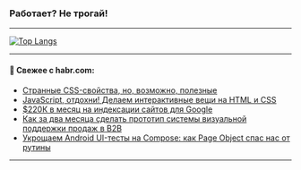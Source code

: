 ### Работает? Не трогай!

---
<!--
#### 🛠️ Technical stack:

![Java](https://img.shields.io/badge/Java-informational?logo=Oracle&style=flat&logoColor=white&color=FF4500)
![Kotlin](https://img.shields.io/badge/Kotlin-informational?logo=Kotlin&style=flat&logoColor=white&color=774D97)
![TS](https://img.shields.io/badge/TypeScript-informational?logo=typeScript&style=flat&logoColor=black&color=017acc)
![Python](https://img.shields.io/badge/Python-informational?logo=Python&style=flat&logoColor=black&color=ffdd54) <br>
![Spring](https://img.shields.io/badge/Spring-informational?logo=Spring&style=flat&logoColor=white&color=6DB33F) 
![SpringBoot](https://img.shields.io/badge/SpringBoot-informational?logo=SpringBoot&style=flat&logoColor=white&color=6DB33F)
![Nest](https://img.shields.io/badge/NestJS-informational?logo=NestJS&style=flat&logoColor=white&color=E0234E) 
![NodeJS](https://img.shields.io/badge/NodeJS-informational?logo=node.js&style=flat&logoColor=white&color=70A760)<br>
![PostgreSQL](https://img.shields.io/badge/PostgreSQL-informational?logo=PostgreSQL&style=flat&logoColor=white&color=DAA520)
![MongoDB](https://img.shields.io/badge/MongoDB-informational?logo=MongoDB&style=flat&logoColor=white&color=870000)
![Apache](https://img.shields.io/badge/Apache-informational?logo=apache&style=flat&logoColor=white&color=f74e28)

___ 
-->

<!--- #### 🛠️ : --->

[![Top Langs](https://github-readme-stats-82jvfl3w3-advtsettinggmailcoms-projects.vercel.app/api/top-langs/?username=zloylis&langs_count=10&hide_title=true&title_color=e6edf3&size_weight=0.5&count_weight=0.5&layout=compact&hide_progress=true&hide_border=true&theme=dracula&hide=css,makefile,cmake)](https://github.com/zloylis)

<!---


####  :octocat:&nbsp;&nbsp; Статистика:

![GitHub stats](https://github-readme-stats-u2qms2cxw-advtsettinggmailcoms-projects.vercel.app/api?username=zloylis&show_icons=true&hide_border=true&theme=dracula&title_color=e6edf3&include_all_commits=true&count_private=true&hide_rank=false&hide_title=true&rank_icon=github)
-->
---

#### 💬 Свежее с habr.com:

<!-- BLOG-POST-LIST:START -->
- [Странные CSS-свойства, но, возможно, полезные](https://habr.com/ru/companies/ruvds/articles/950476/?utm_source=habrahabr&utm_medium=rss&utm_campaign=950476)
- [JavaScript, отдохни! Делаем интерактивные вещи на HTML и CSS](https://habr.com/ru/companies/reksoft/articles/950918/?utm_source=habrahabr&utm_medium=rss&utm_campaign=950918)
- [$220К в месяц на индексации сайтов для Google](https://habr.com/ru/articles/951840/?utm_source=habrahabr&utm_medium=rss&utm_campaign=951840)
- [Как за два месяца сделать прототип системы визуальной поддержки продаж в B2B](https://habr.com/ru/companies/T1Holding/articles/951948/?utm_source=habrahabr&utm_medium=rss&utm_campaign=951948)
- [Укрощаем Android UI-тесты на Compose: как Page Object спас нас от рутины](https://habr.com/ru/companies/raiffeisenbank/articles/950474/?utm_source=habrahabr&utm_medium=rss&utm_campaign=950474)
<!-- BLOG-POST-LIST:END -->

---
